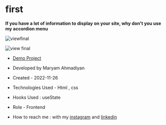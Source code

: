 # first

**If you have a lot of information to display on your site, why don't you use my accordion menu**

![viewfinal](https://user-images.githubusercontent.com/109727844/204102879-086fee63-9bda-43b2-a1aa-49879c3f2d39.jpg)

![view final](https://user-images.githubusercontent.com/109727844/204102930-fac80657-4d16-4816-b476-a88e984abefe.jpg)

- [Demo Project](https://pouria-farahani-developer.github.io/Accordion-Menu-By-React/)

- Developed by Maryam Ahmadiyan

- Created - 2022-11-26

- Technologies Used - Html , css 

- Hooks Used : useState 

- Role - Frontend

- How to reach me : with my [instagram](https://www.instagram.com/m_ahmadiyan_dev) and [linkedin](https://www.linkedin.com/in/maryamahmadiyandev)
